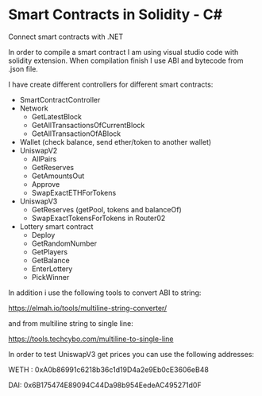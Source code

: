 # Smart Contracts in Solidity - C#
Connect smart contracts with .NET

In order to compile a smart contract I am using visual studio code with solidity extension. 
When compilation finish I use ABI and bytecode from .json file. 

I have create different controllers for different smart contracts:

- SmartContractController
- Network
  - GetLatestBlock
  - GetAllTransactionsOfCurrentBlock
  - GetAllTransactionOfABlock
- Wallet (check balance, send ether/token to another wallet)
- UniswapV2
  - AllPairs
  - GetReserves
  - GetAmountsOut
  - Approve
  - SwapExactETHForTokens
- UniswapV3
  - GetReserves (getPool, tokens and balanceOf)
  - SwapExactTokensForTokens in Router02
- Lottery smart contract
  - Deploy
  - GetRandomNumber
  - GetPlayers
  - GetBalance
  - EnterLottery
  - PickWinner

In addition i use the following tools to convert ABI to string:

https://elmah.io/tools/multiline-string-converter/

and from multiline string to single line:

https://tools.techcybo.com/multiline-to-single-line

In order to test UniswapV3 get prices you can use the following addresses:

WETH : 0xA0b86991c6218b36c1d19D4a2e9Eb0cE3606eB48

DAI: 0x6B175474E89094C44Da98b954EedeAC495271d0F
